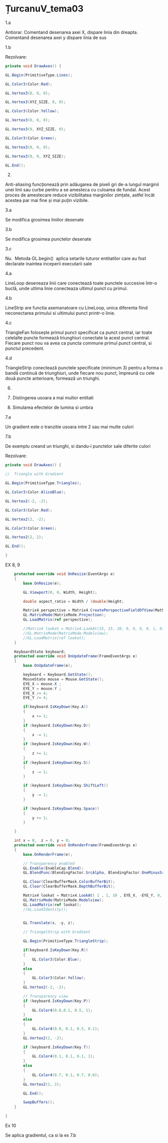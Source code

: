 # ȚurcanuV_tema03

1.a

Antiorar. Comentand desenarea axei X, dispare linia din dreapta. Comentand desenarea axei y dispare linia de sus

1.b 

Rezolvare:

```csharp
private void DrawAxes() {

GL.Begin(PrimitiveType.Lines);

GL.Color3(Color.Red);

GL.Vertex3(0, 0, 0);

GL.Vertex3(XYZ_SIZE, 0, 0);

GL.Color3(Color.Yellow);

GL.Vertex3(0, 0, 0);

GL.Vertex3(0, XYZ_SIZE, 0);

GL.Color3(Color.Green);

GL.Vertex3(0, 0, 0);

GL.Vertex3(0, 0, XYZ_SIZE);

GL.End();
```

2.

Anti-aliasing funcționează prin adăugarea de pixeli gri de-a lungul marginii unei linii sau curbe pentru a se amesteca cu culoarea de fundal. Acest proces de amestecare reduce vizibilitatea marginilor zimțate, astfel încât acestea par mai fine și mai puțin vizibile.

3.a

Se modifica grosimea liniilor desenate

3.b

Se modifica grosimea punctelor desenate

3.c

Nu.  Metoda GL.begin()  aplica setarile tuturor entitatilor care au fost declarate inaintea inceperii executarii sale

4.a

LineLoop deseneaza linii care conectează toate punctele succesive într-o buclă, unde ultima linie conecteaza ultimul punct cu primul.

4.b

LineStrip are functia asemanatoare cu LineLoop, unica diferenta fiind neconectarea primului si ultimului punct printr-o linie.

4.c

TriangleFan folosește primul punct specificat ca punct central, iar toate celelalte puncte formează triunghiuri conectate la acest punct central. Fiecare punct nou va avea ca puncta commune primul punct central, si punctul precedent.

4.d

TriangleStrip conectează punctele specificate (minimum 3) pentru a forma o bandă continuă de triunghiuri, unde fiecare nou punct, împreună cu cele două puncte anterioare, formează un triunghi.

6.

1. Distingerea usoara a mai multor entitati
2. Simularea efectelor de lumina si umbra

7.a

Un gradient este o tranzitie usoara intre 2 sau mai multe culori

7.b

De exemplu creand un triunghi, si dandu-i punctelor sale diferite culori

Rezolvare:

```csharp
private void DrawAxes() {

//  Triangle with Gradient

GL.Begin(PrimitiveType.Triangles);

GL.Color3(Color.AliceBlue);

GL.Vertex2(-2, -2);

GL.Color3(Color.Red);

GL.Vertex2(2, -2);

GL.Color3(Color.Green);

GL.Vertex2(2, 2);

GL.End();

}
```

EX 8, 9

```csharp
    protected override void OnResize(EventArgs e)
    {
        base.OnResize(e);

        GL.Viewport(0, 0, Width, Height);

        double aspect_ratio = Width / (double)Height;

        Matrix4 perspective = Matrix4.CreatePerspectiveFieldOfView(MathHelper.PiOver4, (float)aspect_ratio, 0.1f, 100f);
        GL.MatrixMode(MatrixMode.Projection);
        GL.LoadMatrix(ref perspective);

        //Matrix4 lookat = Matrix4.LookAt(15, 15, 20, 0, 0, 0, 0, 1, 0);
        //GL.MatrixMode(MatrixMode.Modelview);
        //GL.LoadMatrix(ref lookat);
    }

    KeyboardState keyboard;
    protected override void OnUpdateFrame(FrameEventArgs e)
    {
        base.OnUpdateFrame(e);

        keyboard = Keyboard.GetState();
        MouseState mouse = Mouse.GetState();
        EYE_X = mouse.X ;
        EYE_Y = mouse.Y ;
        EYE_X /= 4;
        EYE_Y /= 4;

        if(keyboard.IsKeyDown(Key.A))
        {
            x += 1;
        }
        if (keyboard.IsKeyDown(Key.D))
        {
            x -= 1;
        }
        if (keyboard.IsKeyDown(Key.W))
        {
            z += 1;
        }
        if (keyboard.IsKeyDown(Key.S))
        {
            z -= 1;
        }

        if (keyboard.IsKeyDown(Key.ShiftLeft))
        {
            y -= 1;
        }

        if (keyboard.IsKeyDown(Key.Space))
        {
            y += 1;
        }

    }

    int x = 0,  z = 0, y = 0;
    protected override void OnRenderFrame(FrameEventArgs e)
    {
        base.OnRenderFrame(e);

        // Transparency enabled
        GL.Enable(EnableCap.Blend);
        GL.BlendFunc(BlendingFactor.SrcAlpha, BlendingFactor.OneMinusSrcAlpha);

        GL.Clear(ClearBufferMask.ColorBufferBit);
        GL.Clear(ClearBufferMask.DepthBufferBit);

        Matrix4 lookat = Matrix4.LookAt( 1 , 1, 10 , EYE_X, -EYE_Y, 0, 0, 1, 0);
        GL.MatrixMode(MatrixMode.Modelview);
        GL.LoadMatrix(ref lookat);
        //GL.LoadIdentity();
        

        GL.Translate(x, -y, z);

        // TriangelStrip with Gradient

        GL.Begin(PrimitiveType.TriangleStrip);

        if(keyboard.IsKeyDown(Key.R))
        {
            GL.Color3(Color.Blue);
        }
        else
        {
            GL.Color3(Color.Yellow);
        }
        GL.Vertex2(-2, -2);

        // Transparency view
        if (keyboard.IsKeyDown(Key.P))
        {
            GL.Color4(0.8,0.1, 0.5, 1);
        }
        else
        {
            GL.Color4(0.8, 0.1, 0.5, 0.1);
        }
        GL.Vertex2(2, -2);

        if (keyboard.IsKeyDown(Key.T))
        {
            GL.Color4(0.1, 0.1, 0.1, 1);
        }
        else
        {
            GL.Color4(0.7, 0.1, 0.7, 0.6);
        }
        GL.Vertex2(2, 2);

        GL.End();

        SwapBuffers();
    }

}
```

Ex 10

Se aplica gradientul, ca si la ex 7.b
